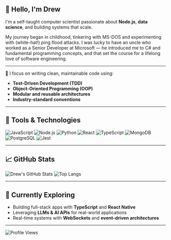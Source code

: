 ## 👋 Hello, I'm Drew

I'm a self-taught computer scientist passionate about **Node.js**, **data science**, and building systems that scale.

My journey began in childhood, tinkering with MS-DOS and experimenting with (white-hat!) ping flood attacks. I was lucky to have an uncle who worked as a Senior Developer at Microsoft — he introduced me to C# and fundamental programming concepts, and that set the course for a lifelong love of software engineering.

---

🧠 I focus on writing clean, maintainable code using:
- **Test-Driven Development (TDD)**
- **Object-Oriented Programming (OOP)**
- **Modular and reusable architectures**
- **Industry-standard conventions**

---

## 🚀 Tools & Technologies

![JavaScript](https://img.shields.io/badge/JavaScript-F7DF1E?style=flat&logo=javascript&logoColor=black)
![Node.js](https://img.shields.io/badge/Node.js-339933?style=flat&logo=node.js&logoColor=white)
![Python](https://img.shields.io/badge/Python-3776AB?style=flat&logo=python&logoColor=white)
![React](https://img.shields.io/badge/React-61DAFB?style=flat&logo=react&logoColor=black)
![TypeScript](https://img.shields.io/badge/TypeScript-007ACC?style=flat&logo=typescript&logoColor=white)
![MongoDB](https://img.shields.io/badge/MongoDB-47A248?style=flat&logo=mongodb&logoColor=white)
![PostgreSQL](https://img.shields.io/badge/PostgreSQL-4169E1?style=flat&logo=postgresql&logoColor=white)
![Jest](https://img.shields.io/badge/Jest-C21325?style=flat&logo=jest&logoColor=white)

---

## 📈 GitHub Stats

![Drew's GitHub Stats](https://github-readme-stats.vercel.app/api?username=drewesk&show_icons=true&theme=tokyonight)
![Top Langs](https://github-readme-stats.vercel.app/api/top-langs/?username=drewesk&layout=compact&theme=tokyonight)

---

## 🎯 Currently Exploring
- Building full-stack apps with **TypeScript** and **React Native**
- Leveraging **LLMs & AI APIs** for real-world applications
- Real-time systems with **WebSockets** and **event-driven architectures**

---

![Profile Views](https://komarev.com/ghpvc/?username=drewesk&color=blue&style=flat)


